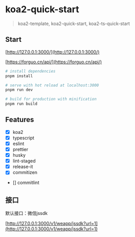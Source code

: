 # koa2-quick-start

> koa2-template, koa2-quick-start, koa2-ts-quick-start

## Start

[http://127.0.0.1:3000/](http://127.0.0.1:3000/)

[https://forguo.cn/api/](https://forguo.cn/api/)

```bash
# install dependencies
pnpm install

# serve with hot reload at localhost:3000
pnpm run dev

# build for production with minification
pnpm run build
```

## Features

-   [x] koa2
-   [x] typescript
-   [x] eslint
-   [x] prettier
-   [x] husky
-   [x] lint-staged
-   [x] release-it
-   [x] commitizen
-   [] commitlint

## 接口

默认接口：微信jssdk

[http://127.0.0.1:3000/v1/weapp/jssdk?url=1](http://127.0.0.1:3000/v1/weapp/jssdk?url=1)
